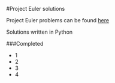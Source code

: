 #Project Euler solutions

Project Euler problems can be found [here](https://projecteuler.net/archives)

Solutions written in Python

###Completed

* 1
* 2
* 3
* 4

